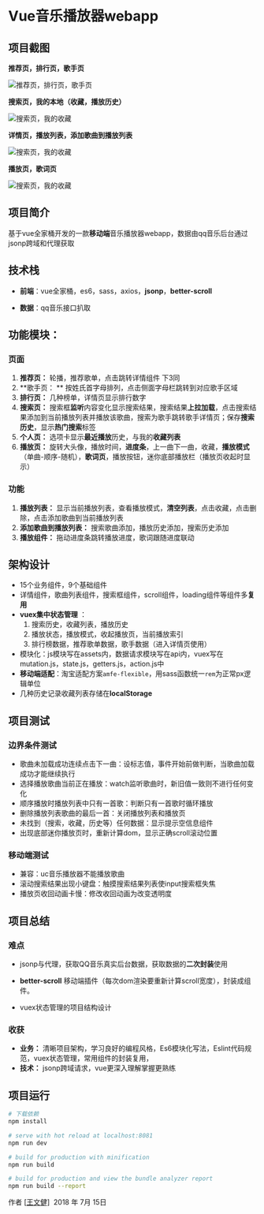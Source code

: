 # Vue音乐播放器webapp

## 项目截图

**推荐页，排行页，歌手页**

![推荐页，排行页，歌手页](https://github.com/wwenj/web-music-player/blob/master/screenshot/1.jpg)

**搜索页，我的本地（收藏，播放历史）**

![搜索页，我的收藏](https://github.com/wwenj/web-music-player/blob/master/screenshot/2.jpg)

**详情页，播放列表，添加歌曲到播放列表**

![搜索页，我的收藏](https://github.com/wwenj/web-music-player/blob/master/screenshot/3.jpg)

**播放页，歌词页**

![搜索页，我的收藏](https://github.com/wwenj/web-music-player/blob/master/screenshot/4.jpg)

## 项目简介

基于vue全家桶开发的一款**移动端**音乐播放器webapp，数据由qq音乐后台通过jsonp跨域和代理获取

## 技术栈

- **前端**：vue全家桶，es6，sass，axios，**jsonp**，**better-scroll**

- **数据**：qq音乐接口扒取

## 功能模块：

### 页面

1. **推荐页：** 轮播，推荐歌单，点击跳转详情组件 下3同
2. **歌手页： ** 按姓氏首字母排列，点击侧面字母栏跳转到对应歌手区域
3. **排行页：** 几种榜单，详情页显示排行数字
4. **搜索页：** 搜索框**监听**内容变化显示搜索结果，搜索结果**上拉加载**，点击搜索结果添加到当前播放列表并播放该歌曲，搜索为歌手跳转歌手详情页；保存**搜索历史**，显示**热门搜索**标签
5. **个人页：** 选项卡显示**最近播放**历史，与我的**收藏列表**
6. **播放页：**  旋转大头像，播放时间，**进度条**，上一曲下一曲，收藏，**播放模式**（单曲-顺序-随机），**歌词页**，播放按钮，迷你底部播放栏（播放页收起时显示）

### 功能

1. **播放列表：**  显示当前播放列表，查看播放模式，**清空列表**，点击收藏，点击删除，点击添加歌曲到当前播放列表
2. **添加歌曲到播放列表：** 搜索歌曲添加，播放历史添加，搜索历史添加
3. **播放组件：** 拖动进度条跳转播放进度，歌词跟随进度联动

## 架构设计

- 15个业务组件，9个基础组件
- 详情组件，歌曲列表组件，搜索框组件，scroll组件，loading组件等组件多**复用**
- **vuex集中状态管理** ：
  1. 搜索历史，收藏列表，播放历史
  2. 播放状态，播放模式，收起播放页，当前播放索引
  3. 排行榜数据，推荐歌单数据，歌手数据（进入详情页使用）
- 模块化：js模块写在assets内，数据请求模块写在api内，vuex写在mutation.js，state.js，getters.js，action.js中
- **移动端适配**：淘宝适配方案`amfe-flexible`，用sass函数统一`rem`为正常px逻辑单位
- 几种历史记录收藏列表存储在**localStorage**

## 项目测试

### 边界条件测试

- 歌曲未加载成功连续点击下一曲：设标志值，事件开始前做判断，当歌曲加载成功才能继续执行
- 选择播放歌曲当前正在播放：watch监听歌曲时，新旧值一致则不进行任何变化
- 顺序播放时播放列表中只有一首歌：判断只有一首歌时循环播放
- 删除播放列表歌曲的最后一首：关闭播放列表和播放页
- 未找到（搜索，收藏，历史等）任何数据：显示提示空信息组件
- 出现底部迷你播放页时，重新计算dom，显示正确scroll滚动位置

### 移动端测试

- 兼容：uc音乐播放器不能播放歌曲
- 滚动搜索结果出现小键盘：触摸搜索结果列表使input搜索框失焦
- 播放页收回动画卡慢：修改收回动画为改变透明度

## 项目总结

### 难点

- jsonp与代理，获取QQ音乐真实后台数据，获取数据的**二次封装**使用

- **better-scroll** 移动端插件（每次dom渲染要重新计算scroll宽度），封装成组件。

- vuex状态管理的项目结构设计

### 收获

- **业务：** 清晰项目架构，学习良好的编程风格，Es6模块化写法，Eslint代码规范，vuex状态管理，常用组件的封装复用，
- **技术：** jsonp跨域请求，vue更深入理解掌握更熟练


## 项目运行

``` bash
# 下载依赖
npm install

# serve with hot reload at localhost:8081
npm run dev

# build for production with minification
npm run build

# build for production and view the bundle analyzer report
npm run build --report
```

作者 [[王文健\]](http://www.wwenj.com/)  2018 年 7月 15日 